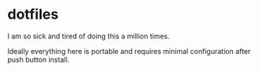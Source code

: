 # dotfiles
I am so sick and tired of doing this a million times.

Ideally everything here is portable and requires minimal configuration after push button install.

